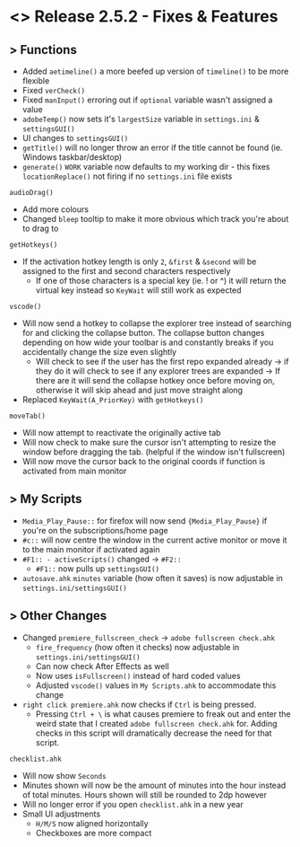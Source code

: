 # <> Release 2.5.2 - Fixes & Features

## > Functions
- Added `aetimeline()` a more beefed up version of `timeline()` to be more flexible
- Fixed `verCheck()`
- Fixed `manInput()` erroring out if `optional` variable wasn't assigned a value
- `adobeTemp()` now sets it's `largestSize` variable in `settings.ini` & `settingsGUI()`
- UI changes to `settingsGUI()`
- `getTitle()` will no longer throw an error if the title cannot be found (ie. Windows taskbar/desktop)
- `generate()` `WORK` variable now defaults to my working dir - this fixes `locationReplace()` not firing if no `settings.ini` file exists

`audioDrag()`
- Add more colours
- Changed `bleep` tooltip to make it more obvious which track you're about to drag to

`getHotkeys()`
- If the activation hotkey length is only `2`, `&first` & `&second` will be assigned to the first and second characters respectively
    - If one of those characters is a special key (ie. ! or ^) it will return the virtual key instead so `KeyWait` will still work as expected

`vscode()`
- Will now send a hotkey to collapse the explorer tree instead of searching for and clicking the collapse button. The collapse button changes depending on how wide your toolbar is and constantly breaks if you accidentally change the size even slightly
    - Will check to see if the user has the first repo expanded already -> if they do it will check to see if any explorer trees are expanded -> If there are it will send the collapse hotkey once before moving on, otherwise it will skip ahead and just move straight along
- Replaced `KeyWait(A_PriorKey)` with `getHotkeys()`

`moveTab()`
- Will now attempt to reactivate the originally active tab
- Will now check to make sure the cursor isn't attempting to resize the window before dragging the tab. (helpful if the window isn't fullscreen)
- Will now move the cursor back to the original coords if function is activated from main monitor

## > My Scripts
- `Media_Play_Pause::` for firefox will now send `{Media_Play_Pause}` if you're on the subscriptions/home page
- `#c::` will now centre the window in the current active monitor or move it to the main monitor if activated again
- `#F1:: - activeScripts()` changed -> `#F2::`
    - `#F1::` now pulls up `settingsGUI()`
- `autosave.ahk` `minutes` variable (how often it saves) is now adjustable in `settings.ini/settingsGUI()`

## > Other Changes
- Changed `premiere_fullscreen_check` -> `adobe fullscreen check.ahk`
    - `fire_frequency` (how often it checks) now adjustable in `settings.ini/settingsGUI()`
    - Can now check After Effects as well
    - Now uses `isFullscreen()` instead of hard coded values
    - Adjusted `vscode()` values in `My Scripts.ahk` to accommodate this change
- `right click premiere.ahk` now checks if `Ctrl` is being pressed.
    - Pressing `Ctrl + \` is what causes premiere to freak out and enter the weird state that I created `adobe fullscreen check.ahk` for. Adding checks in this script will dramatically decrease the need for that script.

`checklist.ahk`
- Will now show `Seconds`
- Minutes shown will now be the amount of minutes into the hour instead of total minutes. Hours shown will still be rounded to 2dp however
- Will no longer error if you open `checklist.ahk` in a new year
- Small UI adjustments
    - `H/M/S` now aligned horizontally
    - Checkboxes are more compact